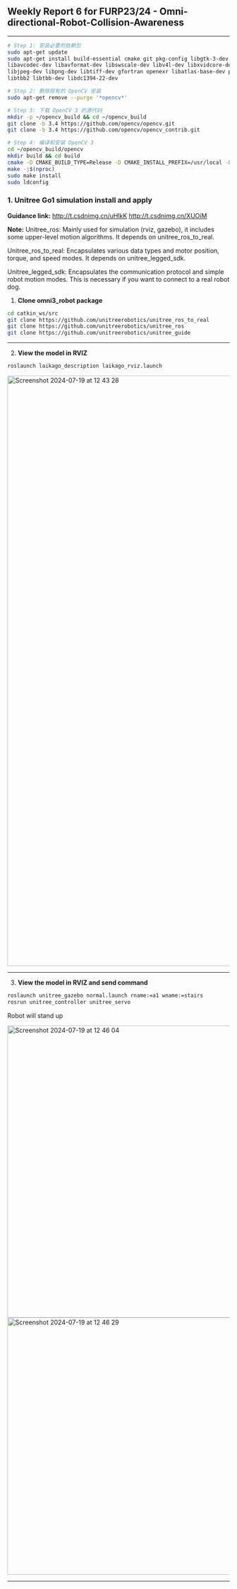 ## Weekly Report 6 for FURP23/24 - Omni-directional-Robot-Collision-Awareness

---

```bash
# Step 1: 安装必要的依赖包
sudo apt-get update
sudo apt-get install build-essential cmake git pkg-config libgtk-3-dev \
libavcodec-dev libavformat-dev libswscale-dev libv4l-dev libxvidcore-dev libx264-dev \
libjpeg-dev libpng-dev libtiff-dev gfortran openexr libatlas-base-dev python3-dev python3-numpy \
libtbb2 libtbb-dev libdc1394-22-dev

# Step 2: 删除现有的 OpenCV 安装
sudo apt-get remove --purge '*opencv*'

# Step 3: 下载 OpenCV 3 的源代码
mkdir -p ~/opencv_build && cd ~/opencv_build
git clone -b 3.4 https://github.com/opencv/opencv.git
git clone -b 3.4 https://github.com/opencv/opencv_contrib.git

# Step 4: 编译和安装 OpenCV 3
cd ~/opencv_build/opencv
mkdir build && cd build
cmake -D CMAKE_BUILD_TYPE=Release -D CMAKE_INSTALL_PREFIX=/usr/local -D OPENCV_EXTRA_MODULES_PATH=~/opencv_build/opencv_contrib/modules ..
make -j$(nproc)
sudo make install
sudo ldconfig
```



### 1. Unitree Go1 simulation install and apply

**Guidance link:** http://t.csdnimg.cn/uHlkK
http://t.csdnimg.cn/XUOiM

**Note:** 
Unitree_ros: Mainly used for simulation (rviz, gazebo), it includes some upper-level motion algorithms. It depends on unitree_ros_to_real.

Unitree_ros_to_real: Encapsulates various data types and motor position, torque, and speed modes. It depends on unitree_legged_sdk.

Unitree_legged_sdk: Encapsulates the communication protocol and simple robot motion modes. This is necessary if you want to connect to a real robot dog.

1. **Clone omni3_robot package**
```bash
cd catkin_ws/src
git clone https://github.com/unitreerobotics/unitree_ros_to_real
git clone https://github.com/unitreerobotics/unitree_ros
git clone https://github.com/unitreerobotics/unitree_guide
 ```

---


2. **View the model in RVIZ**
```bash
roslaunch laikago_description laikago_rviz.launch
 ```
<img width="1338" alt="Screenshot 2024-07-19 at 12 43 28" src="https://github.com/user-attachments/assets/ed10ec56-660d-4ea8-934c-dd7840c27578">

---

3. **View the model in RVIZ and send command**
```bash
roslaunch unitree_gazebo normal.launch rname:=a1 wname:=stairs
rosrun unitree_controller unitree_servo
```

Robot will stand up

<img width="662" alt="Screenshot 2024-07-19 at 12 46 04" src="https://github.com/user-attachments/assets/ab7e3dde-6c2d-4b1d-b6cb-f490af21042e">
<img width="583" alt="Screenshot 2024-07-19 at 12 46 29" src="https://github.com/user-attachments/assets/de6a21a4-d04b-42fb-a8ff-39d61090f455">


---
